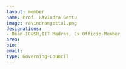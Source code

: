 ```yaml
---
layout: member
name: Prof. Ravindra Gettu
image: ravindrangettu1.png
designations: 
- Dean-IC&SR,IIT Madras, Ex Officio-Member 
area:
bio:
email:
type: Governing-Council
---
```

